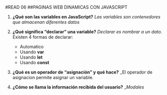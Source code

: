 #READ 06
##PAGINAS WEB DINAMICAS CON JAVASCRIPT
1. **¿Qué son las variables en JavaScript?**
    _Las variables son contenedores que almacenan diferentes datos_
2. **¿Qué significa “declarar” una variable?**
    _Declarar es nombrar a un dato._
    Existen 4 formas de declarar:
    + Automatico
    + Usando **var**
    + Usando **let**
    + Usando **const**

3. **¿Qué es un operador de “asignación” y qué hace?**
    _El operador de asignacion permite asignar un variable.
4. **¿Cómo se llama la información recibida del usuario?**
    __Modales_